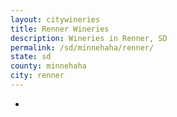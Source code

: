 ```yaml
---
layout: citywineries
title: Renner Wineries
description: Wineries in Renner, SD
permalink: /sd/minnehaha/renner/
state: sd
county: minnehaha
city: renner
---
```

-
